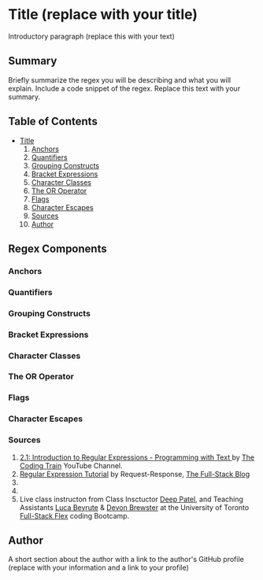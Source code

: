 # Title (replace with your title)

Introductory paragraph (replace this with your text)

## Summary

Briefly summarize the regex you will be describing and what you will explain. Include a code snippet of the regex. Replace this text with your summary.

## Table of Contents

- [Title](#title)
    1. [Anchors](#anchors)
    2. [Quantifiers](#quantifiers)
    3. [Grouping Constructs](#grouping-constructs)
    4. [Bracket Expressions](#bracket-expressions)
    5. [Character Classes](#character-classes)
    6. [The OR Operator](#the-or-operator)
    7. [Flags](#flags)
    8. [Character Escapes](#character-escapes)
    9. [Sources](#sources)
    10. [Author](#author)

## Regex Components

### Anchors

### Quantifiers

### Grouping Constructs

### Bracket Expressions

### Character Classes

### The OR Operator

### Flags

### Character Escapes

### Sources
1. [2.1: Introduction to Regular Expressions - Programming with Text ](https://www.youtube.com/watch?v=7DG3kCDx53c) by [The Coding Train](https://www.youtube.com/channel/UCvjgXvBlbQiydffZU7m1_aw) YouTube Channel.
2. [Regular Expression Tutorial](https://coding-boot-camp.github.io/full-stack/computer-science/regex-tutorial) by Request-Response, [The Full-Stack Blog](https://coding-boot-camp.github.io/full-stack/)
3.
4.
5. Live class instructon from Class Insctuctor [Deep Patel](https://github.com/dpat0074), and Teaching Assistants [Luca Beyrute](https://github.com/LHBO19) & [Devon Brewster](https://github.com/D-Brewst) at the University of Toronto [Full-Stack Flex](https://bootcamp.learn.utoronto.ca/) coding Bootcamp.

## Author

A short section about the author with a link to the author's GitHub profile (replace with your information and a link to your profile)

